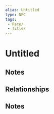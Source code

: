 ```yaml
---
alias: Untitled
type: NPC
tags: 
 - Race/
 - Title/
---
```


# Untitled

## Notes


## Relationships


## Notes